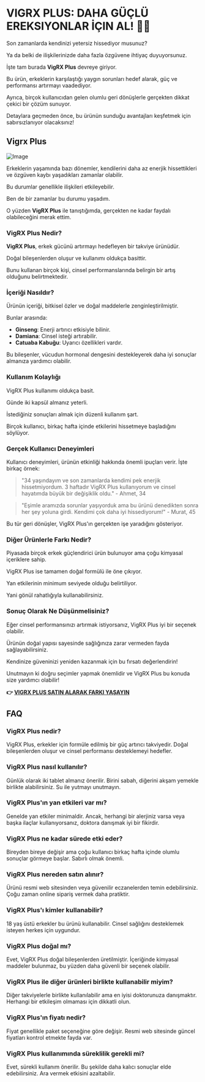 # VIGRX PLUS: DAHA GÜÇLÜ EREKSIYONLAR İÇIN AL! 💪✨

Son zamanlarda kendinizi yetersiz hissediyor musunuz? 

Ya da belki de ilişkilerinizde daha fazla özgüvene ihtiyaç duyuyorsunuz. 

İşte tam burada **VigRX Plus** devreye giriyor. 

Bu ürün, erkeklerin karşılaştığı yaygın sorunları hedef alarak, güç ve performansı artırmayı vaadediyor. 

Ayrıca, birçok kullanıcıdan gelen olumlu geri dönüşlerle gerçekten dikkat çekici bir çözüm sunuyor. 

Detaylara geçmeden önce, bu ürünün sunduğu avantajları keşfetmek için sabırsızlanıyor olacaksınız!

## Vigrx Plus

![Image](https://www2.sellhealth.com/63/vigrxplus_box_facingright_withpills_lg.jpg)

Erkeklerin yaşamında bazı dönemler, kendilerini daha az enerjik hissettikleri ve özgüven kaybı yaşadıkları zamanlar olabilir. 

Bu durumlar genellikle ilişkileri etkileyebilir.

Ben de bir zamanlar bu durumu yaşadım. 

O yüzden **VigRX Plus** ile tanıştığımda, gerçekten ne kadar faydalı olabileceğini merak ettim.

### VigRX Plus Nedir?

**VigRX Plus**, erkek gücünü artırmayı hedefleyen bir takviye ürünüdür. 

Doğal bileşenlerden oluşur ve kullanımı oldukça basittir. 

Bunu kullanan birçok kişi, cinsel performanslarında belirgin bir artış olduğunu belirtmektedir.

### İçeriği Nasıldır?

Ürünün içeriği, bitkisel özler ve doğal maddelerle zenginleştirilmiştir. 

Bunlar arasında:

- **Ginseng**: Enerji artırıcı etkisiyle bilinir.
- **Damiana**: Cinsel isteği artırabilir.
- **Catuaba Kabuğu**: Uyarıcı özellikleri vardır.
  
Bu bileşenler, vücudun hormonal dengesini destekleyerek daha iyi sonuçlar almanıza yardımcı olabilir.

### Kullanım Kolaylığı

VigRX Plus kullanımı oldukça basit. 

Günde iki kapsül almanız yeterli.

İstediğiniz sonuçları almak için düzenli kullanım şart.

Birçok kullanıcı, birkaç hafta içinde etkilerini hissetmeye başladığını söylüyor.

### Gerçek Kullanıcı Deneyimleri

Kullanıcı deneyimleri, ürünün etkinliği hakkında önemli ipuçları verir. İşte birkaç örnek:

> "34 yaşındayım ve son zamanlarda kendimi pek enerjik hissetmiyordum. 3 haftadır VigRX Plus kullanıyorum ve cinsel hayatımda büyük bir değişiklik oldu." - Ahmet, 34

> "Eşimle aramızda sorunlar yaşıyorduk ama bu ürünü denedikten sonra her şey yoluna girdi. Kendimi çok daha iyi hissediyorum!" - Murat, 45

Bu tür geri dönüşler, VigRX Plus'ın gerçekten işe yaradığını gösteriyor.

### Diğer Ürünlerle Farkı Nedir?

Piyasada birçok erkek güçlendirici ürün bulunuyor ama çoğu kimyasal içeriklere sahip. 

VigRX Plus ise tamamen doğal formülü ile öne çıkıyor.

Yan etkilerinin minimum seviyede olduğu belirtiliyor.

Yani gönül rahatlığıyla kullanabilirsiniz.

### Sonuç Olarak Ne Düşünmelisiniz?

Eğer cinsel performansınızı artırmak istiyorsanız, VigRX Plus iyi bir seçenek olabilir. 

Ürünün doğal yapısı sayesinde sağlığınıza zarar vermeden fayda sağlayabilirsiniz.

Kendinize güveninizi yeniden kazanmak için bu fırsatı değerlendirin!

Unutmayın ki doğru seçimler yapmak önemlidir ve VigRX Plus bu konuda size yardımcı olabilir!



**👉 [VIGRX PLUS SATIN ALARAK FARKI YAŞAYIN](https://gchaffi.com/0UcsqkhK)**

## FAQ

### **VigRX Plus nedir?**

VigRX Plus, erkekler için formüle edilmiş bir güç artırıcı takviyedir. Doğal bileşenlerden oluşur ve cinsel performansı desteklemeyi hedefler. 

### **VigRX Plus nasıl kullanılır?**

Günlük olarak iki tablet almanız önerilir. Birini sabah, diğerini akşam yemekle birlikte alabilirsiniz. Su ile yutmayı unutmayın.

### **VigRX Plus'ın yan etkileri var mı?**

Genelde yan etkiler minimaldir. Ancak, herhangi bir alerjiniz varsa veya başka ilaçlar kullanıyorsanız, doktora danışmak iyi bir fikirdir.

### **VigRX Plus ne kadar sürede etki eder?**

Bireyden bireye değişir ama çoğu kullanıcı birkaç hafta içinde olumlu sonuçlar görmeye başlar. Sabırlı olmak önemli.

### **VigRX Plus nereden satın alınır?**

Ürünü resmi web sitesinden veya güvenilir eczanelerden temin edebilirsiniz. Çoğu zaman online sipariş vermek daha pratiktir.

### **VigRX Plus'ı kimler kullanabilir?**

18 yaş üstü erkekler bu ürünü kullanabilir. Cinsel sağlığını desteklemek isteyen herkes için uygundur.

### **VigRX Plus doğal mı?**

Evet, VigRX Plus doğal bileşenlerden üretilmiştir. İçeriğinde kimyasal maddeler bulunmaz, bu yüzden daha güvenli bir seçenek olabilir.

### **VigRX Plus ile diğer ürünleri birlikte kullanabilir miyim?**

Diğer takviyelerle birlikte kullanılabilir ama en iyisi doktorunuza danışmaktır. Herhangi bir etkileşim olmaması için dikkatli olun.

### **VigRX Plus'ın fiyatı nedir?**

Fiyat genellikle paket seçeneğine göre değişir. Resmi web sitesinde güncel fiyatları kontrol etmekte fayda var.

### **VigRX Plus kullanımında süreklilik gerekli mi?**

Evet, sürekli kullanım önerilir. Bu şekilde daha kalıcı sonuçlar elde edebilirsiniz. Ara vermek etkisini azaltabilir.